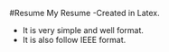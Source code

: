 #Resume
My Resume -Created in Latex.
 * It is very simple and well format.
 * It is also follow IEEE format.
 
 

